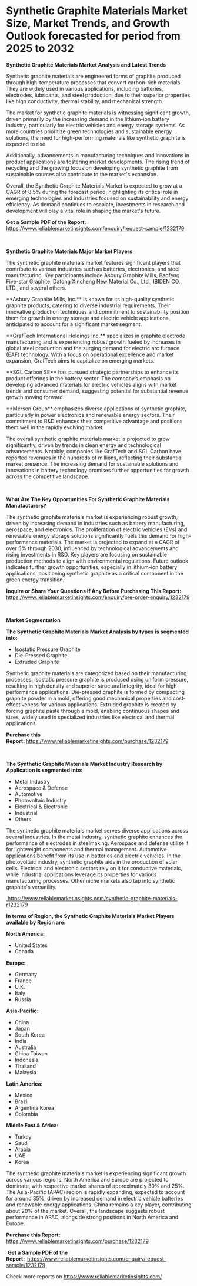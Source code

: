 <p><h1>Synthetic Graphite Materials Market Size, Market Trends, and Growth Outlook forecasted for period from 2025 to 2032</h1></p><p><strong>Synthetic Graphite Materials Market Analysis and Latest Trends</strong></p>
<p><p>Synthetic graphite materials are engineered forms of graphite produced through high-temperature processes that convert carbon-rich materials. They are widely used in various applications, including batteries, electrodes, lubricants, and steel production, due to their superior properties like high conductivity, thermal stability, and mechanical strength.</p><p>The market for synthetic graphite materials is witnessing significant growth, driven primarily by the increasing demand in the lithium-ion battery industry, particularly for electric vehicles and energy storage systems. As more countries prioritize green technologies and sustainable energy solutions, the need for high-performing materials like synthetic graphite is expected to rise.</p><p>Additionally, advancements in manufacturing techniques and innovations in product applications are fostering market developments. The rising trend of recycling and the growing focus on developing synthetic graphite from sustainable sources also contribute to the market's expansion. </p><p>Overall, the Synthetic Graphite Materials Market is expected to grow at a CAGR of 8.5% during the forecast period, highlighting its critical role in emerging technologies and industries focused on sustainability and energy efficiency. As demand continues to escalate, investments in research and development will play a vital role in shaping the market's future.</p></p>
<p><strong>Get a Sample PDF of the Report:&nbsp;</strong> <a href="https://www.reliablemarketinsights.com/enquiry/request-sample/1232179?utm_campaign=3085&utm_medium=2&utm_source=Github&utm_content=ia&utm_term=03042025&utm_id=synthetic-graphite-materials">https://www.reliablemarketinsights.com/enquiry/request-sample/1232179</a></p>
<p>&nbsp;</p>
<p><strong>Synthetic Graphite Materials Major Market Players</strong></p>
<p><p>The synthetic graphite materials market features significant players that contribute to various industries such as batteries, electronics, and steel manufacturing. Key participants include Asbury Graphite Mills, Baofeng Five-star Graphite, Datong Xincheng New Material Co., Ltd., IBIDEN CO., LTD., and several others.</p><p>**Asbury Graphite Mills, Inc.** is known for its high-quality synthetic graphite products, catering to diverse industrial requirements. Their innovative production techniques and commitment to sustainability position them for growth in energy storage and electric vehicle applications, anticipated to account for a significant market segment.</p><p>**GrafTech International Holdings Inc.** specializes in graphite electrode manufacturing and is experiencing robust growth fueled by increases in global steel production and the surging demand for electric arc furnace (EAF) technology. With a focus on operational excellence and market expansion, GrafTech aims to capitalize on emerging markets.</p><p>**SGL Carbon SE** has pursued strategic partnerships to enhance its product offerings in the battery sector. The company’s emphasis on developing advanced materials for electric vehicles aligns with market trends and consumer demand, suggesting potential for substantial revenue growth moving forward.</p><p>**Mersen Group** emphasizes diverse applications of synthetic graphite, particularly in power electronics and renewable energy sectors. Their commitment to R&D enhances their competitive advantage and positions them well in the rapidly evolving market.</p><p>The overall synthetic graphite materials market is projected to grow significantly, driven by trends in clean energy and technological advancements. Notably, companies like GrafTech and SGL Carbon have reported revenues in the hundreds of millions, reflecting their substantial market presence. The increasing demand for sustainable solutions and innovations in battery technology promises further opportunities for growth across the competitive landscape.</p></p>
<p>&nbsp;</p>
<p><strong>What Are The Key Opportunities For Synthetic Graphite Materials Manufacturers?</strong></p>
<p><p>The synthetic graphite materials market is experiencing robust growth, driven by increasing demand in industries such as battery manufacturing, aerospace, and electronics. The proliferation of electric vehicles (EVs) and renewable energy storage solutions significantly fuels this demand for high-performance materials. The market is projected to expand at a CAGR of over 5% through 2030, influenced by technological advancements and rising investments in R&D. Key players are focusing on sustainable production methods to align with environmental regulations. Future outlook indicates further growth opportunities, especially in lithium-ion battery applications, positioning synthetic graphite as a critical component in the green energy transition.</p></p>
<p><strong>Inquire or Share Your Questions If Any Before Purchasing This Report:</strong> <a href="https://www.reliablemarketinsights.com/enquiry/pre-order-enquiry/1232179?utm_campaign=3085&utm_medium=2&utm_source=Github&utm_content=ia&utm_term=03042025&utm_id=synthetic-graphite-materials">https://www.reliablemarketinsights.com/enquiry/pre-order-enquiry/1232179</a></p>
<p>&nbsp;</p>
<p><strong>Market Segmentation</strong></p>
<p><strong>The Synthetic Graphite Materials Market Analysis by types is segmented into:</strong></p>
<p><ul><li>Isostatic Pressure Graphite</li><li>Die-Pressed Graphite</li><li>Extruded Graphite</li></ul></p>
<p><p>Synthetic graphite materials are categorized based on their manufacturing processes. Isostatic pressure graphite is produced using uniform pressure, resulting in high density and superior structural integrity, ideal for high-performance applications. Die-pressed graphite is formed by compacting graphite powder in a mold, offering good mechanical properties and cost-effectiveness for various applications. Extruded graphite is created by forcing graphite paste through a mold, enabling continuous shapes and sizes, widely used in specialized industries like electrical and thermal applications.</p></p>
<p><strong>Purchase this Report:&nbsp;</strong><a href="https://www.reliablemarketinsights.com/purchase/1232179?utm_campaign=3085&utm_medium=2&utm_source=Github&utm_content=ia&utm_term=03042025&utm_id=synthetic-graphite-materials">https://www.reliablemarketinsights.com/purchase/1232179</a></p>
<p>&nbsp;</p>
<p><strong>The Synthetic Graphite Materials Market Industry Research by Application is segmented into:</strong></p>
<p><ul><li>Metal Industry</li><li>Aerospace & Defense</li><li>Automotive</li><li>Photovoltaic Industry</li><li>Electrical & Electronic</li><li>Industrial</li><li>Others</li></ul></p>
<p><p>The synthetic graphite materials market serves diverse applications across several industries. In the metal industry, synthetic graphite enhances the performance of electrodes in steelmaking. Aerospace and defense utilize it for lightweight components and thermal management. Automotive applications benefit from its use in batteries and electric vehicles. In the photovoltaic industry, synthetic graphite aids in the production of solar cells. Electrical and electronic sectors rely on it for conductive materials, while industrial applications leverage its properties for various manufacturing processes. Other niche markets also tap into synthetic graphite's versatility.</p></p>
<p><a href="https://www.reliablemarketinsights.com/synthetic-graphite-materials-r1232179?utm_campaign=3085&utm_medium=2&utm_source=Github&utm_content=ia&utm_term=03042025&utm_id=synthetic-graphite-materials">&nbsp;https://www.reliablemarketinsights.com/synthetic-graphite-materials-r1232179</a></p>
<p><strong>In terms of Region, the Synthetic Graphite Materials Market Players available by Region are:</strong></p>
<p>
    <p> <strong> North America: </strong>
        <ul>
            <li>United States</li>
            <li>Canada</li>
        </ul>
        </p> 
    <p> <strong> Europe: </strong>
        <ul>
            <li>Germany</li>
            <li>France</li>
            <li>U.K.</li>
            <li>Italy</li>
            <li>Russia</li>
        </ul>
        </p> 
    <p> <strong> Asia-Pacific: </strong>
        <ul>
            <li>China</li>
            <li>Japan</li>
            <li>South Korea</li>
            <li>India</li>
            <li>Australia</li>
            <li>China Taiwan</li>
            <li>Indonesia</li>
            <li>Thailand</li>
            <li>Malaysia</li>
        </ul>
        </p> 
    <p> <strong> Latin America: </strong>
        <ul>
            <li>Mexico</li>
            <li>Brazil</li>
            <li>Argentina Korea</li>
            <li>Colombia</li>
        </ul>
        </p> 
    <p> <strong> Middle East & Africa: </strong>
        <ul>
            <li>Turkey</li>
            <li>Saudi</li>
            <li>Arabia</li>
            <li>UAE</li>
            <li>Korea</li>
        </ul>
    </p>
    </p>
<p><p>The synthetic graphite materials market is experiencing significant growth across various regions. North America and Europe are projected to dominate, with respective market shares of approximately 30% and 25%. The Asia-Pacific (APAC) region is rapidly expanding, expected to account for around 35%, driven by increased demand in electric vehicle batteries and renewable energy applications. China remains a key player, contributing about 20% of the market. Overall, the landscape suggests robust performance in APAC, alongside strong positions in North America and Europe.</p></p>
<p><strong>Purchase this Report: </strong><a href="https://www.reliablemarketinsights.com/purchase/1232179?utm_campaign=3085&utm_medium=2&utm_source=Github&utm_content=ia&utm_term=03042025&utm_id=synthetic-graphite-materials">https://www.reliablemarketinsights.com/purchase/1232179</a></p>
<p>&nbsp;<strong>Get a Sample PDF of the Report:&nbsp;&nbsp;</strong><a href="https://www.reliablemarketinsights.com/enquiry/request-sample/1232179?utm_campaign=3085&utm_medium=2&utm_source=Github&utm_content=ia&utm_term=03042025&utm_id=synthetic-graphite-materials">https://www.reliablemarketinsights.com/enquiry/request-sample/1232179</a></p>
<p><strong></strong></p>
<p>Check more reports on <a href="https://www.reliablemarketinsights.com/?utm_campaign=3085&utm_medium=2&utm_source=Github&utm_content=ia&utm_term=03042025&utm_id=synthetic-graphite-materials">https://www.reliablemarketinsights.com/</a></p>